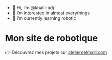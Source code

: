 - 👋 Hi, I’m @khalil-bdj
- 👀 I’m interested in almost everythings
- 🌱 I’m currently learning robotic


# Mon site de robotique

👉 Découvrez mes projets sur [atelierdekhalil.com](https://atelierdekhalil.com)

<!---
- 📫 How to reach me ...
- ⚡ Fun fact: ...


khalil-bdj/khalil-bdj is a ✨ special ✨ repository because its `README.md` (this file) appears on your GitHub profile.
You can click the Preview link to take a look at your changes.
--->
